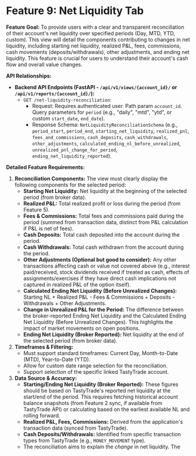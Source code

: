 # Feature 9: Net Liquidity Tab

**Feature Goal:**
To provide users with a clear and transparent reconciliation of their account's net liquidity over specified periods (Day, MTD, YTD, custom). This view will detail the components contributing to changes in net liquidity, including starting net liquidity, realized P&L, fees, commissions, cash movements (deposits/withdrawals), other adjustments, and ending net liquidity. This feature is crucial for users to understand their account's cash flow and overall value changes.

**API Relationships:**

*   **Backend API Endpoints (FastAPI - `/api/v1/views/{account_id}/` or `/api/v1/reports/{account_id}/`):**
    *   `GET /net-liquidity-reconciliation`:
        *   Request: Requires authenticated user. Path param `account_id`. Query parameters for `period` (e.g., "daily", "mtd", "ytd", or custom `start_date`, `end_date`).
        *   Response Schema: `NetLiquidityReconciliationSchema` (e.g., `period_start`, `period_end`, `starting_net_liquidity`, `realized_pnl`, `fees_and_commissions`, `cash_deposits`, `cash_withdrawals`, `other_adjustments`, `calculated_ending_nl_before_unrealized`, `unrealized_pnl_change_for_period`, `ending_net_liquidity_reported`).

**Detailed Feature Requirements:**

1.  **Reconciliation Components:** The view must clearly display the following components for the selected period:
    *   **Starting Net Liquidity:** Net liquidity at the beginning of the selected period (from broker data).
    *   **Realized P&L:** Total realized profit or loss during the period (from Feature 5).
    *   **Fees & Commissions:** Total fees and commissions paid during the period (summed from transaction data, distinct from P&L calculation if P&L is net of fees).
    *   **Cash Deposits:** Total cash deposited into the account during the period.
    *   **Cash Withdrawals:** Total cash withdrawn from the account during the period.
    *   **Other Adjustments (Optional but good to consider):** Any other transactions affecting cash or value not covered above (e.g., interest paid/received, stock dividends received if treated as cash, effects of assignments/exercises if they have direct cash implications not captured in realized P&L of the option itself).
    *   **Calculated Ending Net Liquidity (Before Unrealized Changes):** Starting NL + Realized P&L - Fees & Commissions + Deposits - Withdrawals + Other Adjustments.
    *   **Change in Unrealized P&L for the Period:** The difference between the broker-reported Ending Net Liquidity and the Calculated Ending Net Liquidity (Before Unrealized Changes). This highlights the impact of market movements on open positions.
    *   **Ending Net Liquidity (Broker Reported):** Net liquidity at the end of the selected period (from broker data).
2.  **Timeframes & Filtering:**
    *   Must support standard timeframes: Current Day, Month-to-Date (MTD), Year-to-Date (YTD).
    *   Allow for custom date range selection for the reconciliation.
    *   Support selection of the specific linked TastyTrade account.
3.  **Data Source & Accuracy:**
    *   **Starting/Ending Net Liquidity (Broker Reported):** These figures should be based on TastyTrade's reported net liquidity at the start/end of the period. This requires fetching historical account balance snapshots (from Feature 2 sync, if available from TastyTrade API) or calculating based on the earliest available NL and rolling forward.
    *   **Realized P&L, Fees, Commissions:** Derived from the application's transaction data (synced from TastyTrade).
    *   **Cash Deposits/Withdrawals:** Identified from specific transaction types from TastyTrade (e.g., `MONEY_MOVEMENT` type).
    *   The reconciliation aims to explain the *change* in net liquidity. The 
